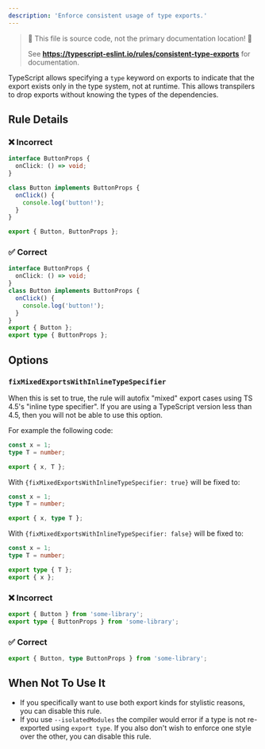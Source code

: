 ```yaml
---
description: 'Enforce consistent usage of type exports.'
---
```


> 🛑 This file is source code, not the primary documentation location! 🛑
>
> See **https://typescript-eslint.io/rules/consistent-type-exports** for documentation.

TypeScript allows specifying a `type` keyword on exports to indicate that the export exists only in the type system, not at runtime.
This allows transpilers to drop exports without knowing the types of the dependencies.

## Rule Details

<!--tabs-->

### ❌ Incorrect

```ts
interface ButtonProps {
  onClick: () => void;
}

class Button implements ButtonProps {
  onClick() {
    console.log('button!');
  }
}

export { Button, ButtonProps };
```

### ✅ Correct

```ts
interface ButtonProps {
  onClick: () => void;
}
class Button implements ButtonProps {
  onClick() {
    console.log('button!');
  }
}
export { Button };
export type { ButtonProps };
```

## Options

### `fixMixedExportsWithInlineTypeSpecifier`

When this is set to true, the rule will autofix "mixed" export cases using TS 4.5's "inline type specifier".
If you are using a TypeScript version less than 4.5, then you will not be able to use this option.

For example the following code:

```ts
const x = 1;
type T = number;

export { x, T };
```

With `{fixMixedExportsWithInlineTypeSpecifier: true}` will be fixed to:

```ts
const x = 1;
type T = number;

export { x, type T };
```

With `{fixMixedExportsWithInlineTypeSpecifier: false}` will be fixed to:

```ts
const x = 1;
type T = number;

export type { T };
export { x };
```

<!--tabs-->

### ❌ Incorrect

```ts
export { Button } from 'some-library';
export type { ButtonProps } from 'some-library';
```

### ✅ Correct

```ts
export { Button, type ButtonProps } from 'some-library';
```

## When Not To Use It

- If you specifically want to use both export kinds for stylistic reasons, you can disable this rule.
- If you use `--isolatedModules` the compiler would error if a type is not re-exported using `export type`. If you also don't wish to enforce one style over the other, you can disable this rule.
